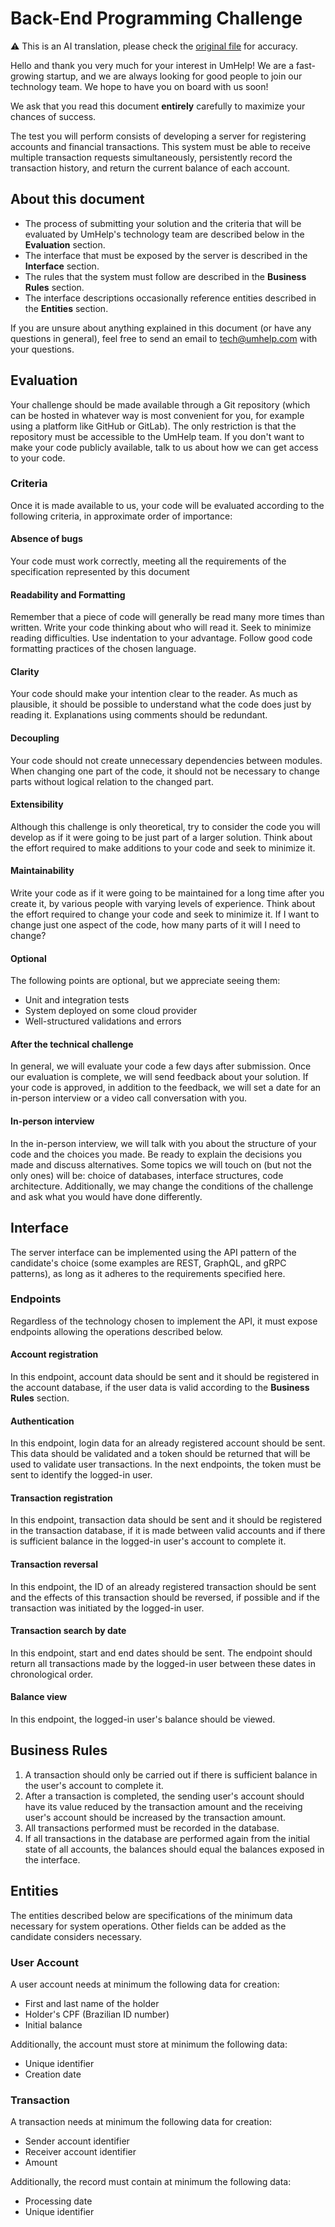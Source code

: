 # Back-End Programming Challenge

⚠️ This is an AI translation, please check the [original file](CHALLENGE.md) for accuracy.

Hello and thank you very much for your interest in UmHelp! We are a fast-growing
startup, and we are always looking for good people to join our technology
team. We hope to have you on board with us soon!

We ask that you read this document **entirely** carefully to maximize your
chances of success.

The test you will perform consists of developing a server for registering
accounts and financial transactions. This system must be able to receive multiple
transaction requests simultaneously, persistently record the transaction history,
and return the current balance of each account.

## About this document
- The process of submitting your solution and the criteria that will be evaluated by
UmHelp's technology team are described below in the **Evaluation** section.
- The interface that must be exposed by the server is described in the **Interface** section.
- The rules that the system must follow are described in the **Business
Rules** section.
- The interface descriptions occasionally reference entities described in the **Entities** section.

If you are unsure about anything explained in this document (or
have any questions in general), feel free to send an email to
tech@umhelp.com with your questions.

## Evaluation
Your challenge should be made available through a Git repository
(which can be hosted in whatever way is most convenient for you, for
example using a platform like GitHub or GitLab). The only restriction is that
the repository must be accessible to the UmHelp team. If you don't want to
make your code publicly available, talk to us about how we can
get access to your code.

### Criteria
Once it is made available to us, your code will be evaluated according to the following criteria, in approximate order of importance:

#### Absence of bugs
Your code must work correctly, meeting all the requirements of the specification represented by this document

#### Readability and Formatting
Remember that a piece of code will generally be read many more times than
written. Write your code thinking about who will read it. Seek to minimize
reading difficulties. Use indentation to your advantage. Follow good code
formatting practices of the chosen language.

#### Clarity
Your code should make your intention clear to the reader. As much as
plausible, it should be possible to understand what the code does just by reading it.
Explanations using comments should be redundant.

#### Decoupling
Your code should not create unnecessary dependencies between modules.
When changing one part of the code, it should not be necessary to change parts without
logical relation to the changed part.

#### Extensibility
Although this challenge is only theoretical, try to consider the code you
will develop as if it were going to be just part of a larger solution. Think
about the effort required to make additions to your code and seek to
minimize it.

#### Maintainability
Write your code as if it were going to be maintained for a long time after you
create it, by various people with varying levels of experience. Think about the
effort required to change your code and seek to minimize it. If I want to change just one aspect of the code, how many parts of it will I need to change?

#### Optional
The following points are optional, but we appreciate seeing them:
- Unit and integration tests
- System deployed on some cloud provider
- Well-structured validations and errors

#### After the technical challenge
In general, we will evaluate your code a few days after submission. Once our
evaluation is complete, we will send feedback about your solution. If
your code is approved, in addition to the feedback, we will set a date for an
in-person interview or a video call conversation with you.

#### In-person interview
In the in-person interview, we will talk with you about the structure of your code and the choices you made. Be ready to explain the decisions you made and discuss alternatives. Some topics we will touch on (but not the only ones) will be: choice of databases, interface structures, code architecture. Additionally, we may change the conditions of the challenge and ask what you would have done differently.

## Interface
The server interface can be implemented using the API pattern of the
candidate's choice (some examples are REST, GraphQL, and gRPC patterns), as long as it adheres to the
requirements specified here.

### Endpoints
Regardless of the technology chosen to implement the API, it must expose
endpoints allowing the operations described below.

#### Account registration
In this endpoint, account data should be sent and it should be registered in the account database, if the user data is valid according to the **Business Rules** section.

#### Authentication
In this endpoint, login data for an already registered account should be sent.
This data should be validated and a token should be returned that will be used
to validate user transactions. In the next endpoints, the token must be
sent to identify the logged-in user.

#### Transaction registration
In this endpoint, transaction data should be sent and it should be
registered in the transaction database, if it is made between valid accounts and
if there is sufficient balance in the logged-in user's account to complete it.

#### Transaction reversal
In this endpoint, the ID of an already registered transaction should be sent and the effects of this transaction should be reversed, if possible and if the transaction was initiated by the logged-in user.

#### Transaction search by date
In this endpoint, start and end dates should be sent.
The endpoint should return all transactions made by the logged-in user between these dates in chronological order.

#### Balance view
In this endpoint, the logged-in user's balance should be viewed.

## Business Rules
1. A transaction should only be carried out if there is sufficient balance in the user's account to complete it.
2. After a transaction is completed, the sending user's account should have its value reduced by the transaction amount and the receiving user's account should be increased by the transaction amount.
3. All transactions performed must be recorded in the database.
4. If all transactions in the database are performed again from the initial state of all accounts, the balances should equal the balances exposed in the interface.

## Entities
The entities described below are specifications of the minimum data necessary for system operations. Other fields can be added as the candidate considers necessary.

### User Account
A user account needs at minimum the following data for creation:

- First and last name of the holder
- Holder's CPF (Brazilian ID number)
- Initial balance

Additionally, the account must store at minimum the following data:

- Unique identifier
- Creation date

### Transaction
A transaction needs at minimum the following data for creation:

- Sender account identifier
- Receiver account identifier
- Amount

Additionally, the record must contain at minimum the following data:

- Processing date
- Unique identifier
